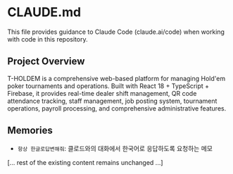 # CLAUDE.md

This file provides guidance to Claude Code (claude.ai/code) when working with code in this repository.

## Project Overview

T-HOLDEM is a comprehensive web-based platform for managing Hold'em poker tournaments and operations. Built with React 18 + TypeScript + Firebase, it provides real-time dealer shift management, QR code attendance tracking, staff management, job posting system, tournament operations, payroll processing, and comprehensive administrative features.

## Memories

- `항상 한글로답변해줘`: 클로드와의 대화에서 한국어로 응답하도록 요청하는 메모

[... rest of the existing content remains unchanged ...]